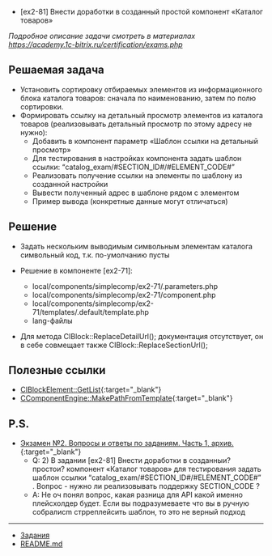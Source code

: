 * [ex2-81] Внести доработки в созданный простой компонент «Каталог товаров»

*Подробное описание задачи смотреть в материалах https://academy.1c-bitrix.ru/certification/exams.php*

## Решаемая задача 

* Установить сортировку отбираемых элементов из информационного блока каталога товаров: сначала по наименованию, затем по полю сортировки.
* Формировать ссылку на детальный просмотр элементов из каталога товаров (реализовывать детальный просмотр по этому адресу не нужно):
    * Добавить в компонент параметр «Шаблон ссылки на детальный просмотр»
    * Для тестирования в настройках компонента задать шаблон ссылки: “catalog_exam/#SECTION_ID#/#ELEMENT_CODE#”
    * Реализовать получение ссылки на элементы по шаблону из созданной настройки
    * Вывести полученный адрес в шаблоне рядом с элементом
    * Пример вывода (конкретные данные могут отличаться)

## Решение

* Задать нескольким выводимым символьным элементам каталога символьный код, т.к. по-умолчанию пусты

* Решение в компоненте [ex2-71]:
    * local/components/simplecomp/ex2-71/.parameters.php
    * local/components/simplecomp/ex2-71/component.php
    * local/components/simplecomp/ex2-71/templates/.default/template.php
    * lang-файлы
    
* Для метода CIBlock::ReplaceDetailUrl(); документация отсутствует, он в себе совмещает также CIBlock::ReplaceSectionUrl();    

## Полезные ссылки

* [CIBlockElement::GetList](https://dev.1c-bitrix.ru/api_help/iblock/classes/ciblockelement/getlist.php){:target="_blank"}
* [CComponentEngine::MakePathFromTemplate](https://dev.1c-bitrix.ru/api_help/main/reference/ccomponentengine/makepathfromtemplate.php){:target="_blank"}

## P.S.

* [Экзамен №2. Вопросы и ответы по заданиям. Часть 1, архив.](https://dev.1c-bitrix.ru/community/forums/messages/forum6/topic91539/message555711/#message555711){:target="_blank"}
    * Q: 2) В задании [ex2-81] Внести доработки в созданныи? простои? компонент «Каталог товаров» для тестирования задать шаблон ссылки   “catalog_exam/#SECTION_ID#/#ELEMENT_CODE#” . Вопрос - нужно ли реализовывать поддержку SECTION_CODE ?
    * A: Не оч понял вопрос, какая разница для API какой именно плейсхолдер будет. Если вы подразумеваете что вы в ручную собралиcm стрреплейсить шаблон, то это не верный подход
    
____
* [Задания](tasks.md)
* [README.md](../../README.md)
